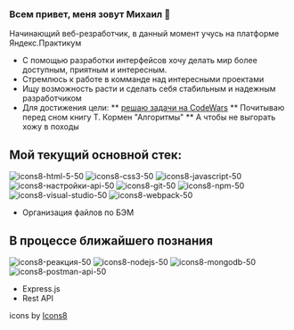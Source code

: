 ### Всем привет, меня зовут Михаил 👋

Начинающий веб-резработчик, в данный момент учусь на платформе Яндекс.Практикум 

* С помощью разработки интерфейсов хочу делать мир более доступным, приятным и интересным. 
* Стремлюсь к работе в комманде над интересными проектами
* Ищу возможность расти и сделать себя стабильным и надежным разработчиком
* Для достижения цели:
** [решаю задачи на CodeWars](https://www.codewars.com/users/Mikeloangel)
** Почитываю перед сном книгу Т. Кормен "Алгоритмы"
** А чтобы не выгорать хожу в походы 


## Мой текущий основной стек:

![icons8-html-5-50](https://user-images.githubusercontent.com/103570568/187183677-90f097d3-c1c8-4031-905c-2e8a92305b62.png)
![icons8-css3-50](https://user-images.githubusercontent.com/103570568/187183674-b75e0d95-c514-436e-8b7d-260a6380a378.png)
![icons8-javascript-50](https://user-images.githubusercontent.com/103570568/187183679-34fb2fde-2245-48c6-885c-9372d80aed84.png)
![icons8-настройки-api-50](https://user-images.githubusercontent.com/103570568/187184581-45d81c14-5036-4ed4-be2a-da1edc58ed72.png)
![icons8-git-50](https://user-images.githubusercontent.com/103570568/187183676-3b485a46-f75e-4d8f-84e4-0a898f2e7e8b.png)
![icons8-npm-50](https://user-images.githubusercontent.com/103570568/187183682-beb8c7f8-08c6-4b32-b64b-1399e74a9f1a.png)
![icons8-visual-studio-50](https://user-images.githubusercontent.com/103570568/187183686-0906af6e-b1f9-4f82-8776-987d015db196.png)
![icons8-webpack-50](https://user-images.githubusercontent.com/103570568/187183688-ec1075de-33ee-41d7-b41e-c9b1877245f0.png)

* Организация файлов по БЭМ


## В процессе ближайшего познания 

![icons8-реакция-50](https://user-images.githubusercontent.com/103570568/187184585-ed7d834f-073a-46ba-b27b-dfd3457ab795.png)
![icons8-nodejs-50](https://user-images.githubusercontent.com/103570568/187184575-3102d570-a190-44cd-a4d9-6a1e4e133aac.png)
![icons8-mongodb-50](https://user-images.githubusercontent.com/103570568/187184571-eb8899cf-dab9-45a3-a4ea-5c73a6268f61.png)
![icons8-postman-api-50](https://user-images.githubusercontent.com/103570568/187184578-edd8b098-d910-4bab-b669-88c3f08af29e.png)

* Express.js
* Rest API


icons by <a target="_blank" href="https://icons8.com">Icons8</a>

